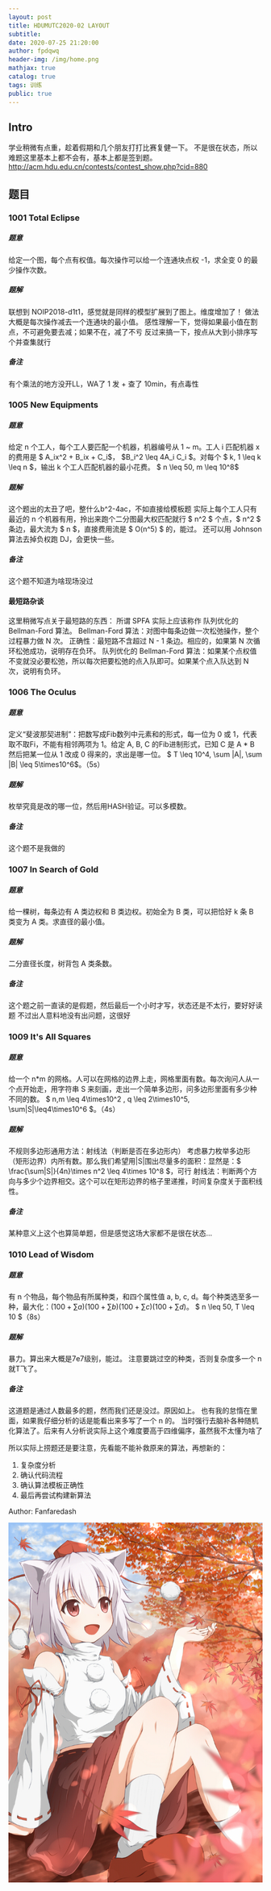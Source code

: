 ```yaml
---
layout: post
title: HDUMUTC2020-02 LAYOUT
subtitle: 
date: 2020-07-25 21:20:00
author: fpdqwq
header-img: /img/home.png
mathjax: true
catalog: true
tags: 训练
public: true
---
```


## Intro
学业稍微有点重，趁着假期和几个朋友打打比赛复健一下。
不是很在状态，所以难题这里基本上都不会有，基本上都是签到题。
http://acm.hdu.edu.cn/contests/contest_show.php?cid=880

## 题目
### 1001 Total Eclipse
##### 题意
给定一个图，每个点有权值。每次操作可以给一个连通块点权 -1，求全变 0 的最少操作次数。
##### 题解
联想到 NOIP2018-d1t1，感觉就是同样的模型扩展到了图上。维度增加了！
做法大概是每次操作减去一个连通块的最小值。
感性理解一下，觉得如果最小值在割点，不可避免要去减；如果不在，减了不亏
反过来搞一下，按点从大到小排序写个并查集就行
##### 备注
有个乘法的地方没开LL，WA了 1 发 + 查了 10min，有点毒性

### 1005 New Equipments
##### 题意
给定 n 个工人，每个工人要匹配一个机器，机器编号从 1 ~ m。工人 i 匹配机器 x 的费用是 $ A_ix^2 + B_ix + C_i$， $B_i^2 \leq 4A_i C_i $。对每个 $ k, 1 \leq k \leq n $，输出 k 个工人匹配机器的最小花费。
$ n \leq 50, m \leq 10^8$
##### 题解
这个题出的太丑了吧，整什么b^2-4ac，不如直接给模板题
实际上每个工人只有最近的 n 个机器有用，拎出来跑个二分图最大权匹配就行
$ n^2 $ 个点，$ n^2 $ 条边，最大流为 $ n $，直接费用流是 $ O(n^5) $ 的，能过。
还可以用 Johnson 算法去掉负权跑 DJ，会更快一些。
##### 备注
这个题不知道为啥现场没过
#### 最短路杂谈
这里稍微写点关于最短路的东西：
所谓 SPFA 实际上应该称作 队列优化的 Bellman-Ford 算法。
Bellman-Ford 算法：对图中每条边做一次松弛操作，整个过程暴力做 N 次。
正确性：最短路不含超过 N - 1 条边。相应的，如果第 N 次循环松弛成功，说明存在负环。
队列优化的 Bellman-Ford 算法：如果某个点权值不变就没必要松弛，所以每次把要松弛的点入队即可。如果某个点入队达到 N 次，说明有负环。

### 1006 The Oculus
##### 题意
定义“斐波那契进制”：把数写成Fib数列中元素和的形式，每一位为 0 或 1，代表取不取Fi，不能有相邻两项为 1。给定 A, B, C 的Fib进制形式，已知 C 是 A * B 然后把某一位从 1 改成 0 得来的，求出是哪一位。
$ T \leq 10^4, \sum |A|, \sum |B| \leq 5\times10^6$。（5s）
##### 题解
枚举究竟是改的哪一位，然后用HASH验证。可以多模数。
##### 备注
这个题不是我做的

### 1007 In Search of Gold
##### 题意
给一棵树，每条边有 A 类边权和 B 类边权。初始全为 B 类，可以把恰好 k 条 B 类变为 A 类。求直径的最小值。
##### 题解
二分直径长度，树背包 A 类条数。
##### 备注
这个题之前一直读的是假题，然后最后一个小时才写，状态还是不太行，要好好读题
不过出人意料地没有出问题，这很好

### 1009 It's All Squares
##### 题意
给一个 n*m 的网格。人可以在网格的边界上走，网格里面有数。每次询问人从一个点开始走，用字符串 S 来刻画，走出一个简单多边形，问多边形里面有多少种不同的数。
$ n,m \leq 4\times10^2 , q \leq 2\times10^5, \sum|S|\leq4\times10^6 $。（4s）
##### 题解
不规则多边形通用方法：射线法（判断是否在多边形内）
考虑暴力枚举多边形（矩形边界）内所有数。那么我们希望用|S|围出尽量多的面积：显然是：$ \frac{\sum|S|}{4n}\times n^2 \leq 4\times 10^8 $，可行
射线法：判断两个方向与多少个边界相交。这个可以在矩形边界的格子里递推，时间复杂度关于面积线性。
##### 备注
某种意义上这个也算简单题，但是感觉这场大家都不是很在状态...

### 1010 Lead of Wisdom
##### 题意
有 n 个物品，每个物品有所属种类，和四个属性值 a, b, c, d。每个种类选至多一种，最大化：$(100 + \sum a)(100 + \sum b)(100 + \sum c)(100 + \sum d)$。
$ n \leq 50, T \leq 10 $（8s）
##### 题解
暴力。算出来大概是7e7级别，能过。
注意要跳过空的种类，否则复杂度多一个 n 就T飞了。
##### 备注
这道题是通过人数最多的题，然而我们还是没过。原因如上。
也有我的怠惰在里面，如果我仔细分析的话是能看出来多写了一个 n 的。
当时强行去脑补各种随机化算法了。后来有人分析说实际上这个难度要高于四维偏序，虽然我不太懂为啥了

所以实际上捞题还是要注意，先看能不能补救原来的算法，再想新的：
1. 复杂度分析
2. 确认代码流程
3. 确认算法模板正确性
4. 最后再尝试构建新算法

Author: Fanfaredash

![4.jpg](/img/ACGN/4.jpg)